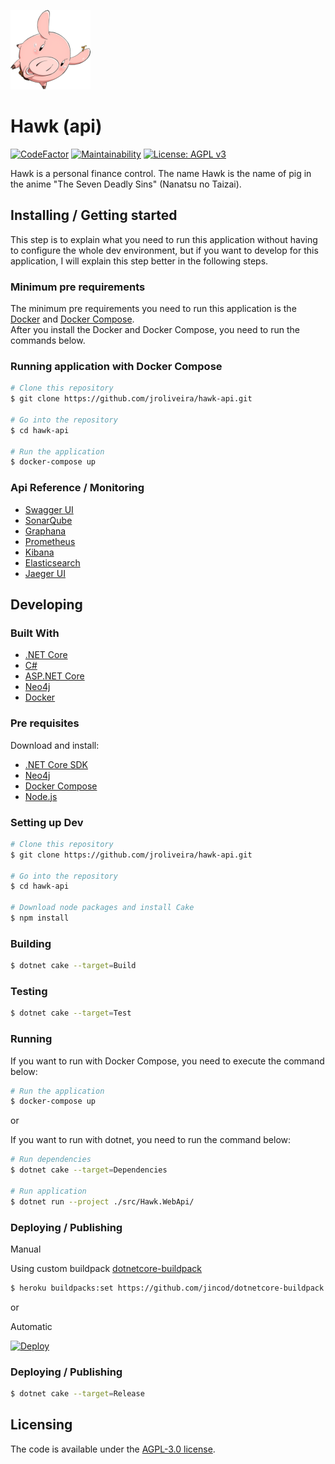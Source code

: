 ![Hawk - logo][hawk_anime]

# Hawk (api)

[![CodeFactor](https://www.codefactor.io/repository/github/jroliveira/hawk-api/badge)](https://www.codefactor.io/repository/github/jroliveira/hawk-api)
[![Maintainability](https://api.codeclimate.com/v1/badges/67c5c7b1c529276e9c28/maintainability)](https://codeclimate.com/github/jroliveira/hawk-api/maintainability)
[![License: AGPL v3](https://img.shields.io/badge/License-AGPL%20v3-blue.svg)](LICENSE.txt)

Hawk is a personal finance control. The name Hawk is the name of pig in the anime "The Seven Deadly Sins" (Nanatsu no Taizai).

## Installing / Getting started

This step is to explain what you need to run this application without having to configure the whole dev environment, but if you want to develop for this application, I will explain this step better in the following steps.

### Minimum pre requirements

The minimum pre requirements you need to run this application is the [Docker](https://docs.docker.com/install/) and [Docker Compose](https://docs.docker.com/compose/install/).  
After you install the Docker and Docker Compose, you need to run the commands below.

### Running application with Docker Compose

``` bash
# Clone this repository
$ git clone https://github.com/jroliveira/hawk-api.git

# Go into the repository
$ cd hawk-api

# Run the application
$ docker-compose up
```

### Api Reference / Monitoring

 - [Swagger UI](http://localhost:8080/)
 - [SonarQube](http://localhost:9000/)
 - [Graphana](http://localhost:3000/)
 - [Prometheus](http://localhost:9090/)
 - [Kibana](http://localhost:5601/)
 - [Elasticsearch](http://localhost:9200/)
 - [Jaeger UI](http://localhost:16686/)

## Developing

### Built With

 - [.NET Core](https://docs.microsoft.com/en-us/dotnet/core/)
 - [C#](https://docs.microsoft.com/en-us/dotnet/csharp/)
 - [ASP.NET Core](https://docs.microsoft.com/en-ca/aspnet/core/)
 - [Neo4j](https://neo4j.com/developer/)
 - [Docker](https://docs.docker.com/)

### Pre requisites

Download and install:

 - [.NET Core SDK](https://www.microsoft.com/net/download)
 - [Neo4j](https://neo4j.com/download/)
 - [Docker Compose](https://docs.docker.com/compose/install/)
 - [Node.js](https://nodejs.org/en/download/)

### Setting up Dev

``` bash
# Clone this repository
$ git clone https://github.com/jroliveira/hawk-api.git

# Go into the repository
$ cd hawk-api

# Download node packages and install Cake
$ npm install
```

### Building

``` bash
$ dotnet cake --target=Build
```

### Testing

``` bash
$ dotnet cake --target=Test
```

### Running

If you want to run with Docker Compose, you need to execute the command below:

``` bash
# Run the application
$ docker-compose up
```

or

If you want to run with dotnet, you need to run the command below:

``` bash
# Run dependencies
$ dotnet cake --target=Dependencies

# Run application
$ dotnet run --project ./src/Hawk.WebApi/
```

### Deploying / Publishing

Manual

Using custom buildpack [dotnetcore-buildpack](https://github.com/jincod/dotnetcore-buildpack)

``` bash
$ heroku buildpacks:set https://github.com/jincod/dotnetcore-buildpack
```

or 

Automatic

[![Deploy][heroku_button]][heroku_template]

### Deploying / Publishing

``` bash
$ dotnet cake --target=Release
```

## Licensing

The code is available under the [AGPL-3.0 license](LICENSE.txt).

[hawk_anime]: docs/images/logo.png "Hawk - logo"
[heroku_button]: https://www.herokucdn.com/deploy/button.svg
[heroku_template]: https://heroku.com/deploy?template=https://github.com/jroliveira/hawk-api
